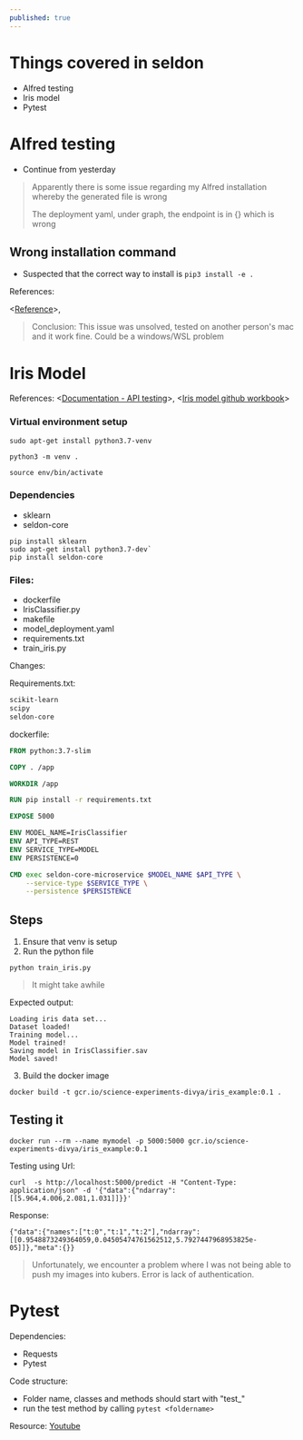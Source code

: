 ```yaml
---
published: true
---
```

# Things covered in seldon

- Alfred testing
- Iris model
- Pytest

# Alfred testing
- Continue from yesterday

> Apparently there is some issue regarding my Alfred installation whereby the generated file is wrong
>
> The deployment yaml, under graph, the endpoint is in {} which is wrong


## Wrong installation command
- Suspected that the correct way to install is `pip3 install -e .`


References:

<[Reference](https://stackoverflow.com/questions/42609943/what-is-the-use-case-for-pip-install-e)>,


> Conclusion: This issue was unsolved, tested on another person's mac and it work fine. Could be a windows/WSL problem

# Iris Model
References: <[Documentation - API testing](https://docs.seldon.io/projects/seldon-core/en/v0.3.0/workflow/api-testing.html)>, <[Iris model github workbook](https://github.com/SeldonIO/seldon-core/blob/master/examples/models/sklearn_iris/sklearn_iris.ipynb)>

### Virtual environment setup

`sudo apt-get install python3.7-venv`

`python3 -m venv .`

`source env/bin/activate`

### Dependencies
- sklearn
- seldon-core


```
pip install sklearn
sudo apt-get install python3.7-dev`
pip install seldon-core
```
### Files:
- dockerfile
- IrisClassifier.py
- makefile
- model_deployment.yaml
- requirements.txt
- train_iris.py


Changes:

Requirements.txt:

```txt
scikit-learn
scipy
seldon-core
```

dockerfile:

```dockerfile
FROM python:3.7-slim

COPY . /app

WORKDIR /app

RUN pip install -r requirements.txt

EXPOSE 5000

ENV MODEL_NAME=IrisClassifier
ENV API_TYPE=REST
ENV SERVICE_TYPE=MODEL
ENV PERSISTENCE=0

CMD exec seldon-core-microservice $MODEL_NAME $API_TYPE \
    --service-type $SERVICE_TYPE \
    --persistence $PERSISTENCE 
```

## Steps
1. Ensure that venv is setup
2. Run the python file

  `python train_iris.py`
  > It might take awhile
  
  Expected output:
  ```
  Loading iris data set...
  Dataset loaded!
  Training model...
  Model trained!
  Saving model in IrisClassifier.sav
  Model saved!
  ```
3.  Build the docker image

`docker build -t gcr.io/science-experiments-divya/iris_example:0.1 .`


## Testing it

`docker run --rm --name mymodel -p 5000:5000 gcr.io/science-experiments-divya/iris_example:0.1`

Testing using Url:


`curl  -s http://localhost:5000/predict -H "Content-Type: application/json" -d '{"data":{"ndarray":[[5.964,4.006,2.081,1.031]]}}'`


Response:

`
{"data":{"names":["t:0","t:1","t:2"],"ndarray":[[0.9548873249364059,0.04505474761562512,5.7927447968953825e-05]]},"meta":{}}
`

> Unfortunately, we encounter a problem where I was not being able to push my images into kubers. Error is lack of authentication.

# Pytest


Dependencies:
- Requests
- Pytest

Code structure:

- Folder name, classes and methods should start with "test_"
- run the test method by calling `pytest <foldername>`

Resource: 
[Youtube](https://www.youtube.com/watch?v=wWVXf1WWCl0)
